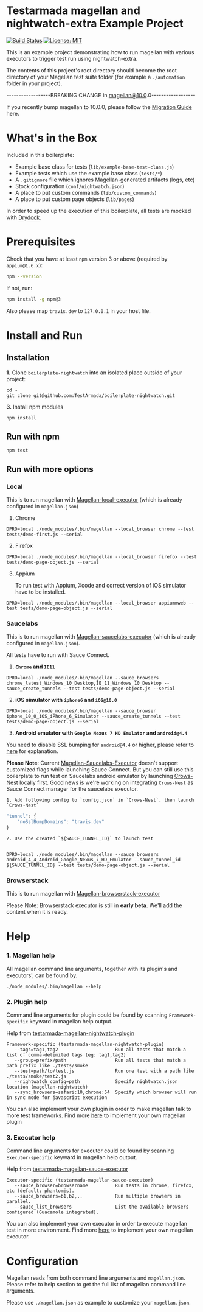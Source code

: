 # Testarmada magellan and nightwatch-extra Example Project

[![Build Status](https://api.travis-ci.org/TestArmada/boilerplate-nightwatch.svg?branch=master)](https://travis-ci.org/TestArmada/boilerplate-nightwatch)
[![License: MIT](https://img.shields.io/badge/License-MIT-green.svg)](https://opensource.org/licenses/MIT)

This is an example project demonstrating how to run magellan with various executors to trigger test run using nightwatch-extra.

The contents of this project's root directory should become the root directory of your Magellan test suite folder (for example a `./automation` folder in your project).

------------------BREAKING CHANGE in magellan@10.0.0------------------

If you recently bump magellan to 10.0.0, please follow the [Migration Guide](./migration.md) here.

# What's in the Box

Included in this boilerplate:

  - Example base class for tests (`lib/example-base-test-class.js`)
  - Example tests which use the example base class (`tests/*`)
  - A `.gitignore` file which ignores Magellan-generated artifacts (logs, etc)
  - Stock configuration (`conf/nightwatch.json`)
  - A place to put custom commands (`lib/custom_commands`)
  - A place to put custom page objects (`lib/pages`)

In order to speed up the execution of this boilerplate, all tests are mocked with [Drydock](https://github.com/divmain/drydock).

# Prerequisites

Check that you have at least `npm` version 3 or above (required by `appium@1.6.x`):

```bash
npm --version
```

If not, run:

```bash
npm install -g npm@3
```

Also please map `travis.dev` to `127.0.0.1` in your host file.

# Install and Run

## Installation
**1.** Clone `boilerplate-nightwatch` into an isolated place outside of your project:
```console
cd ~
git clone git@github.com:TestArmada/boilerplate-nightwatch.git
```

**3.** Install npm modules

```console
npm install
```

## Run with npm
```console
npm test
```

## Run with more options

### Local
This is to run magellan with [Magellan-local-executor](https://github.com/TestArmada/magellan-local-executor) (which is already configured in `magellan.json`)
 
 1. Chrome
```console
DPRO=local ./node_modules/.bin/magellan --local_browser chrome --test tests/demo-first.js --serial
```
 
 2. Firefox
```console
DPRO=local ./node_modules/.bin/magellan --local_browser firefox --test tests/demo-page-object.js --serial
```

 3. Appium
 
    To run test with Appium, Xcode and correct version of iOS simulator have to be installed.
```console
DPRO=local ./node_modules/.bin/magellan --local_browser appiummweb --test tests/demo-page-object.js --serial
```

### Saucelabs
This is to run magellan with [Magellan-saucelabs-executor](https://github.com/TestArmada/magellan-saucelabs-executor) (which is already configured in `magellan.json`). 

All tests have to run with Sauce Connect. 

 1. **`Chrome` and `IE11`**
 ```console
 DPRO=local ./node_modules/.bin/magellan --sauce_browsers chrome_latest_Windows_10_Desktop,IE_11_Windows_10_Desktop --sauce_create_tunnels --test tests/demo-page-object.js --serial
 ```

 2. **iOS simulator with `iphone6` and `iOS@10.0`**
 ```console
 DPRO=local ./node_modules/.bin/magellan --sauce_browser iphone_10_0_iOS_iPhone_6_Simulator --sauce_create_tunnels --test tests/demo-page-object.js --serial
 ```

 3. **Android emulator with `Google Nexus 7 HD Emulator` and `android@4.4`**

 You need to disable SSL bumping for `android@4.4` or higher, please refer to [here](https://wiki.saucelabs.com/display/DOCS/Sauce+Connect+Proxy+FAQS#SauceConnectProxyFAQS-WhyDoMyTestsonAndroidFailWithCertificationErrorsorFailtoLogin?) for explanation.

  **Please Note**: Current [Magellan-Saucelabs-Executor](https://github.com/TestArmada/magellan-saucelabs-executor) doesn't support customized flags while launching Sauce Connect. But you can still use this boilerplate to run test on Saucelabs android emulator by launching [Crows-Nest](https://github.com/TestArmada/crows-nest) locally first. Good news is we're working on integrating `Crows-Nest` as Sauce Connect manager for the saucelabs executor. 

    1. Add following config to `config.json` in `Crows-Nest`, then launch `Crows-Nest`

```javascript
"tunnel": {
    "noSslBumpDomains": "travis.dev"
}
```
    2. Use the created `${SAUCE_TUNNEL_ID}` to launch test
    
```console

DPRO=local ./node_modules/.bin/magellan --sauce_browsers android_4_4_Android_Google_Nexus_7_HD_Emulator --sauce_tunnel_id ${SAUCE_TUNNEL_ID} --test tests/demo-page-object.js --serial
```

 
### Browserstack
This is to run magellan with [Magellan-browserstack-executor](https://github.com/TestArmada/magellan-browserstack-executor) 

Please Note: Browserstack executor is still in **early beta**. We'll add the content when it is ready.

# Help

### 1. Magellan help
All magellan command line arguments, together with its plugin's and executors', can be found by.
```console
./node_modules/.bin/magellan --help
```

### 2. Plugin help
Command line arguments for plugin could be found by scanning `Framework-specific` keyward in magellan help output. 

Help from [testarmada-magellan-nightwatch-plugin](https://github.com/TestArmada/magellan-nightwatch-plugin)
```console
Framework-specific (testarmada-magellan-nightwatch-plugin)
   --tags=tag1,tag2                     Run all tests that match a list of comma-delimited tags (eg: tag1,tag2)
   --group=prefix/path                  Run all tests that match a path prefix like ./tests/smoke
   --test=path/to/test.js               Run one test with a path like ./tests/smoke/test2.js
   --nightwatch_config=path             Specify nightwatch.json location (magellan-nightwatch)
   --sync_browsers=safari:10,chrome:54  Specify which browser will run in sync mode for javascript execution
```

You can also implement your own plugin in order to make magellan talk to more test frameworks. Find more [here]() to implement your own magellan plugin

### 3. Executor help
Command line arguments for executor could be found by scanning `Executor-specific` keyward in magellan help output.

Help from [testarmada-magellan-sauce-executor](https://github.com/TestArmada/magellan-saucelabs-executor)
```console
Executor-specific (testarmada-magellan-sauce-executor)
   --sauce_browser=browsername          Run tests in chrome, firefox, etc (default: phantomjs).
   --sauce_browsers=b1,b2,..            Run multiple browsers in parallel.
   --sauce_list_browsers                List the available browsers configured (Guacamole integrated).
```

You can also implement your own executor in order to execute magellan test in more environment. Find more [here](https://github.com/TestArmada/magellan-executor) to implement your own magellan executor.

# Configuration
Magellan reads from both command line arguments and `magellan.json`. Please refer to help section to get the full list of magellan command line arguments.

Please use `./magellan.json` as example to customize your `magellan.json`.
